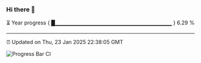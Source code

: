 ### Hi there 👋

⏳ Year progress { █▁▁▁▁▁▁▁▁▁▁▁▁▁▁▁▁▁▁▁▁▁▁▁▁▁▁▁▁▁ } 6.29 %

---

⏰ Updated on Thu, 23 Jan 2025 22:38:05 GMT

![Progress Bar CI](https://github.com/IshwaranRudhara/GIT-ACTION/workflows/Progress%20Bar%20CI/badge.svg)
